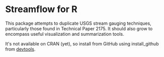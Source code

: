 Streamflow for R
================
This package attempts to duplicate USGS stream gauging techniques, particularly those found in Technical Paper 2175.  It should also grow to encompass useful visualization and summarization tools.

It's not available on CRAN (yet), so install from GitHub using install_github from [devtools](https://www.rstudio.com/products/rpackages/devtools/).
